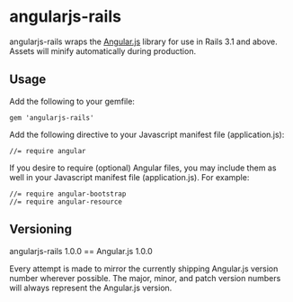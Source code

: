 # angularjs-rails

angularjs-rails wraps the [Angular.js](http://angularjs.org) library for use in Rails 3.1 and above. Assets will minify automatically during production.

## Usage

Add the following to your gemfile:

    gem 'angularjs-rails'

Add the following directive to your Javascript manifest file (application.js):

    //= require angular
    
If you desire to require (optional) Angular files, you may include them as well in your Javascript manifest file (application.js). For example:

	//= require angular-bootstrap
	//= require angular-resource

## Versioning

angularjs-rails 1.0.0 == Angular.js 1.0.0

Every attempt is made to mirror the currently shipping Angular.js version number wherever possible.
The major, minor, and patch version numbers will always represent the Angular.js version.